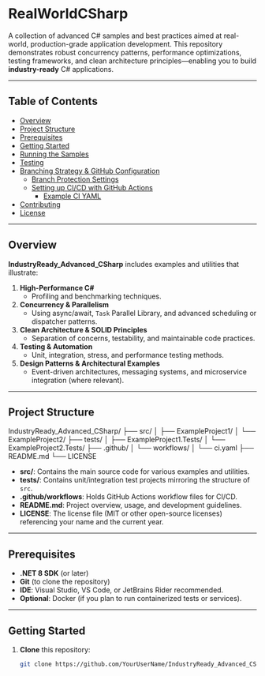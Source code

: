 # RealWorldCSharp

A collection of advanced C# samples and best practices aimed at real-world, production-grade application development. This repository demonstrates robust concurrency patterns, performance optimizations, testing frameworks, and clean architecture principles—enabling you to build **industry-ready** C# applications.

---

## Table of Contents

- [Overview](#overview)
- [Project Structure](#project-structure)
- [Prerequisites](#prerequisites)
- [Getting Started](#getting-started)
- [Running the Samples](#running-the-samples)
- [Testing](#testing)
- [Branching Strategy & GitHub Configuration](#branching-strategy--github-configuration)
  - [Branch Protection Settings](#branch-protection-settings)
  - [Setting up CI/CD with GitHub Actions](#setting-up-cicd-with-github-actions)
    - [Example CI YAML](#example-ci-yaml)
- [Contributing](#contributing)
- [License](#license)

---

## Overview

**IndustryReady_Advanced_CSharp** includes examples and utilities that illustrate:
1. **High-Performance C#**  
   - Profiling and benchmarking techniques.  
2. **Concurrency & Parallelism**  
   - Using async/await, `Task` Parallel Library, and advanced scheduling or dispatcher patterns.  
3. **Clean Architecture & SOLID Principles**  
   - Separation of concerns, testability, and maintainable code practices.  
4. **Testing & Automation**  
   - Unit, integration, stress, and performance testing methods.  
5. **Design Patterns & Architectural Examples**  
   - Event-driven architectures, messaging systems, and microservice integration (where relevant).

---

## Project Structure

IndustryReady_Advanced_CSharp/ ├── src/ │ ├── ExampleProject1/ │ └── ExampleProject2/ ├── tests/ │ ├── ExampleProject1.Tests/ │ └── ExampleProject2.Tests/ ├── .github/ │ └── workflows/ │ └── ci.yaml ├── README.md └── LICENSE


- **src/**: Contains the main source code for various examples and utilities.
- **tests/**: Contains unit/integration test projects mirroring the structure of `src`.
- **.github/workflows**: Holds GitHub Actions workflow files for CI/CD.
- **README.md**: Project overview, usage, and development guidelines.
- **LICENSE**: The license file (MIT or other open-source licenses) referencing your name and the current year.

---

## Prerequisites

- **.NET 8 SDK** (or later)  
- **Git** (to clone the repository)  
- **IDE**: Visual Studio, VS Code, or JetBrains Rider recommended.  
- **Optional**: Docker (if you plan to run containerized tests or services).

---

## Getting Started

1. **Clone** this repository:
   ```bash
   git clone https://github.com/YourUserName/IndustryReady_Advanced_CSharp.git
